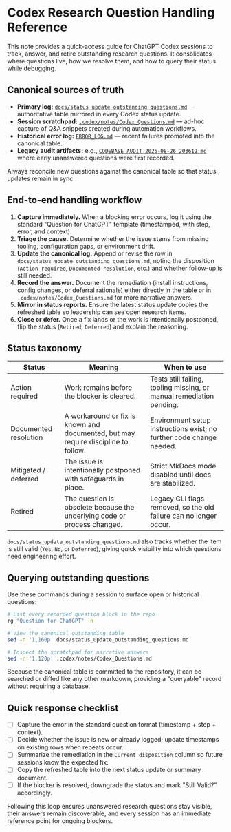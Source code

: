 # Codex Research Question Handling Reference

This note provides a quick-access guide for ChatGPT Codex sessions to track, answer, and retire outstanding research questions. It consolidates where questions live, how we resolve them, and how to query their status while debugging.

## Canonical sources of truth

- **Primary log:** [`docs/status_update_outstanding_questions.md`](status_update_outstanding_questions.md) — authoritative table mirrored in every Codex status update.
- **Session scratchpad:** [`.codex/notes/Codex_Questions.md`](../.codex/notes/Codex_Questions.md) — ad-hoc capture of Q&A snippets created during automation workflows.
- **Historical error log:** [`ERROR_LOG.md`](../ERROR_LOG.md) — recent failures promoted into the canonical table.
- **Legacy audit artifacts:** e.g., [`CODEBASE_AUDIT_2025-08-26_203612.md`](../CODEBASE_AUDIT_2025-08-26_203612.md) where early unanswered questions were first recorded.

Always reconcile new questions against the canonical table so that status updates remain in sync.

## End-to-end handling workflow

1. **Capture immediately.** When a blocking error occurs, log it using the standard "Question for ChatGPT" template (timestamped, with step, error, and context).
2. **Triage the cause.** Determine whether the issue stems from missing tooling, configuration gaps, or environment drift.
3. **Update the canonical log.** Append or revise the row in `docs/status_update_outstanding_questions.md`, noting the disposition (`Action required`, `Documented resolution`, etc.) and whether follow-up is still needed.
4. **Record the answer.** Document the remediation (install instructions, config changes, or deferral rationale) either directly in the table or in `.codex/notes/Codex_Questions.md` for more narrative answers.
5. **Mirror in status reports.** Ensure the latest status update copies the refreshed table so leadership can see open research items.
6. **Close or defer.** Once a fix lands or the work is intentionally postponed, flip the status (`Retired`, `Deferred`) and explain the reasoning.

## Status taxonomy

| Status | Meaning | When to use |
| --- | --- | --- |
| Action required | Work remains before the blocker is cleared. | Tests still failing, tooling missing, or manual remediation pending. |
| Documented resolution | A workaround or fix is known and documented, but may require discipline to follow. | Environment setup instructions exist; no further code change needed. |
| Mitigated / deferred | The issue is intentionally postponed with safeguards in place. | Strict MkDocs mode disabled until docs are stabilized. |
| Retired | The question is obsolete because the underlying code or process changed. | Legacy CLI flags removed, so the old failure can no longer occur. |

`docs/status_update_outstanding_questions.md` also tracks whether the item is still valid (`Yes`, `No`, or `Deferred`), giving quick visibility into which questions need engineering effort.

## Querying outstanding questions

Use these commands during a session to surface open or historical questions:

```bash
# List every recorded question block in the repo
rg "Question for ChatGPT" -n

# View the canonical outstanding table
sed -n '1,160p' docs/status_update_outstanding_questions.md

# Inspect the scratchpad for narrative answers
sed -n '1,120p' .codex/notes/Codex_Questions.md
```

Because the canonical table is committed to the repository, it can be searched or diffed like any other markdown, providing a "queryable" record without requiring a database.

## Quick response checklist

- [ ] Capture the error in the standard question format (timestamp + step + context).
- [ ] Decide whether the issue is new or already logged; update timestamps on existing rows when repeats occur.
- [ ] Summarize the remediation in the `Current disposition` column so future sessions know the expected fix.
- [ ] Copy the refreshed table into the next status update or summary document.
- [ ] If the blocker is resolved, downgrade the status and mark "Still Valid?" accordingly.

Following this loop ensures unanswered research questions stay visible, their answers remain discoverable, and every session has an immediate reference point for ongoing blockers.
